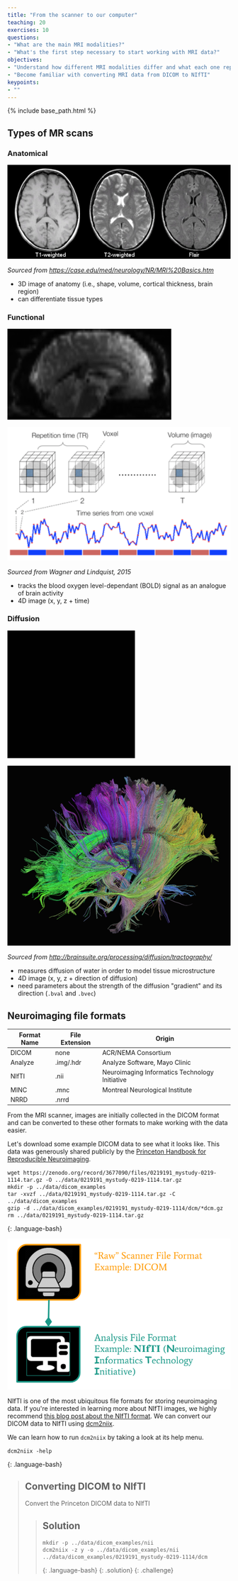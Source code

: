 ```yaml
---
title: "From the scanner to our computer"
teaching: 20
exercises: 10
questions:
- "What are the main MRI modalities?"
- "What's the first step necessary to start working with MRI data?"
objectives:
- "Understand how different MRI modalities differ and what each one represents"
- "Become familiar with converting MRI data from DICOM to NIfTI"
keypoints:
- ""
---
```


{% include base_path.html %}

## Types of MR scans

### Anatomical

![](../fig/t1t2flairbrain.jpg)

*Sourced from https://case.edu/med/neurology/NR/MRI%20Basics.htm*

- 3D image of anatomy (i.e., shape, volume, cortical thickness, brain region)
- can differentiate tissue types

### Functional

![](../fig/bold.gif)

![](../fig/fmri_timeseries.png)

*Sourced from Wagner and Lindquist, 2015*

- tracks the blood oxygen level-dependant (BOLD) signal as an analogue of brain activity
- 4D image (x, y, z + time)

### Diffusion

![](../fig/dwi.gif)

![](../fig/dwi_tracts.png)

*Sourced from http://brainsuite.org/processing/diffusion/tractography/*

- measures diffusion of water in order to model tissue microstructure
- 4D image (x, y, z + direction of diffusion)
- need parameters about the strength of the diffusion "gradient" and its direction (`.bval` and `.bvec`)

## Neuroimaging file formats

|Format Name | File Extension | Origin |
|---|---|---|
| DICOM | none | ACR/NEMA Consortium |
| Analyze | .img/.hdr | Analyze Software, Mayo Clinic |
| NIfTI | .nii | Neuroimaging Informatics Technology Initiative |
| MINC | .mnc | Montreal Neurological Institute |
| NRRD | .nrrd | |

From the MRI scanner, images are initially collected in the DICOM format and can be converted to these other formats to make working with the data easier.

Let's download some example DICOM data to see what it looks like.
This data was generously shared publicly by the [Princeton Handbook for Reproducible Neuroimaging](https://brainhack-princeton.github.io/handbook/).

~~~
wget https://zenodo.org/record/3677090/files/0219191_mystudy-0219-1114.tar.gz -O ../data/0219191_mystudy-0219-1114.tar.gz
mkdir -p ../data/dicom_examples
tar -xvzf ../data/0219191_mystudy-0219-1114.tar.gz -C ../data/dicom_examples
gzip -d ../data/dicom_examples/0219191_mystudy-0219-1114/dcm/*dcm.gz
rm ../data/0219191_mystudy-0219-1114.tar.gz
~~~
{: .language-bash}

![dicom-to-nifti](../fig/dicom_to_nifti.png)

NIfTI is one of the most ubiquitous file formats for storing neuroimaging data.
If you're interested in learning more about NIfTI images, we highly recommend [this blog post about the NIfTI format](http://brainder.org/2012/09/23/the-nifti-file-format/).
We can convert our DICOM data to NIfTI using [dcm2niix](https://github.com/rordenlab/dcm2niix).

We can learn how to run `dcm2niix` by taking a look at its help menu.
~~~
dcm2niix -help
~~~
{: .language-bash}

> ## Converting DICOM to NIfTI
> Convert the Princeton DICOM data to NIfTI
>
> > ## Solution
> > ~~~
> > mkdir -p ../data/dicom_examples/nii
> > dcm2niix -z y -o ../data/dicom_examples/nii ../data/dicom_examples/0219191_mystudy-0219-1114/dcm
> > ~~~
> > {: .language-bash}
> {: .solution}
{: .challenge}
